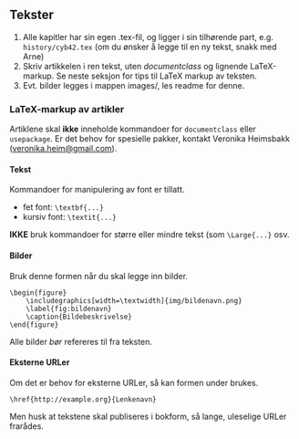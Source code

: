 ## Tekster

1. Alle kapitler har sin egen .tex-fil, og ligger i sin tilhørende part, e.g. `history/cyb42.tex` (om du ønsker å legge til en ny tekst, snakk med Arne)
2. Skriv artikkelen i ren tekst, uten *documentclass* og lignende LaTeX-markup. Se neste seksjon for tips til LaTeX markup av teksten.
3. Evt. bilder legges i mappen images/, les readme for denne.


### LaTeX-markup av artikler

Artiklene skal **ikke** inneholde kommandoer for `documentclass` eller `usepackage`. Er det behov for spesielle pakker, kontakt Veronika Heimsbakk (veronika.heim@gmail.com).

#### Tekst

Kommandoer for manipulering av font er tillatt.

- fet font: `\textbf{...}`
- kursiv font: `\textit{...}`

**IKKE** bruk kommandoer for større eller mindre tekst (som `\Large{...}` osv.

#### Bilder

Bruk denne formen når du skal legge inn bilder.

```
\begin{figure}
	\includegraphics[width=\textwidth]{img/bildenavn.png}
	\label{fig:bildenavn}
	\caption{Bildebeskrivelse}
\end{figure}
```

Alle bilder *bør* refereres til fra teksten.

#### Eksterne URLer

Om det er behov for eksterne URLer, så kan formen under brukes.

`\href{http://example.org}{Lenkenavn}`

Men husk at tekstene skal publiseres i bokform, så lange, uleselige URLer frarådes.
